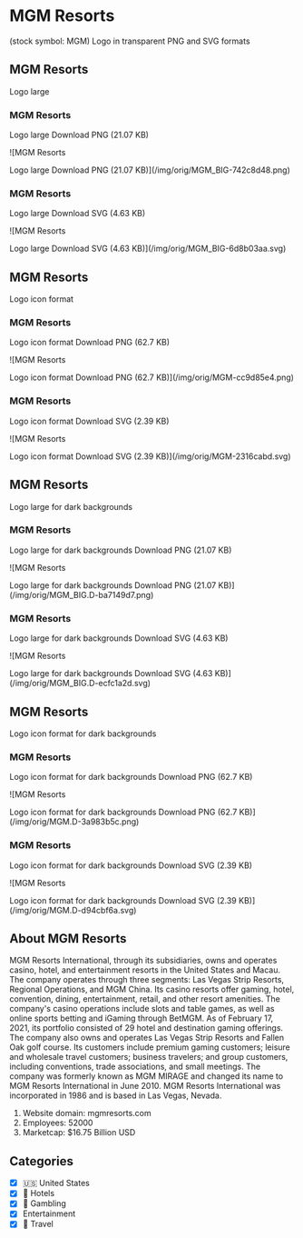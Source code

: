# MGM Resorts

 (stock symbol: MGM) Logo in transparent PNG and SVG formats

## MGM Resorts

 Logo large

### MGM Resorts

 Logo large Download PNG (21.07 KB)

![MGM Resorts

 Logo large Download PNG (21.07 KB)](/img/orig/MGM_BIG-742c8d48.png)

### MGM Resorts

 Logo large Download SVG (4.63 KB)

![MGM Resorts

 Logo large Download SVG (4.63 KB)](/img/orig/MGM_BIG-6d8b03aa.svg)

## MGM Resorts

 Logo icon format

### MGM Resorts

 Logo icon format Download PNG (62.7 KB)

![MGM Resorts

 Logo icon format Download PNG (62.7 KB)](/img/orig/MGM-cc9d85e4.png)

### MGM Resorts

 Logo icon format Download SVG (2.39 KB)

![MGM Resorts

 Logo icon format Download SVG (2.39 KB)](/img/orig/MGM-2316cabd.svg)

## MGM Resorts

 Logo large for dark backgrounds

### MGM Resorts

 Logo large for dark backgrounds Download PNG (21.07 KB)

![MGM Resorts

 Logo large for dark backgrounds Download PNG (21.07 KB)](/img/orig/MGM_BIG.D-ba7149d7.png)

### MGM Resorts

 Logo large for dark backgrounds Download SVG (4.63 KB)

![MGM Resorts

 Logo large for dark backgrounds Download SVG (4.63 KB)](/img/orig/MGM_BIG.D-ecfc1a2d.svg)

## MGM Resorts

 Logo icon format for dark backgrounds

### MGM Resorts

 Logo icon format for dark backgrounds Download PNG (62.7 KB)

![MGM Resorts

 Logo icon format for dark backgrounds Download PNG (62.7 KB)](/img/orig/MGM.D-3a983b5c.png)

### MGM Resorts

 Logo icon format for dark backgrounds Download SVG (2.39 KB)

![MGM Resorts

 Logo icon format for dark backgrounds Download SVG (2.39 KB)](/img/orig/MGM.D-d94cbf6a.svg)

## About MGM Resorts



MGM Resorts International, through its subsidiaries, owns and operates casino, hotel, and entertainment resorts in the United States and Macau. The company operates through three segments: Las Vegas Strip Resorts, Regional Operations, and MGM China. Its casino resorts offer gaming, hotel, convention, dining, entertainment, retail, and other resort amenities. The company's casino operations include slots and table games, as well as online sports betting and iGaming through BetMGM. As of February 17, 2021, its portfolio consisted of 29 hotel and destination gaming offerings. The company also owns and operates Las Vegas Strip Resorts and Fallen Oak golf course. Its customers include premium gaming customers; leisure and wholesale travel customers; business travelers; and group customers, including conventions, trade associations, and small meetings. The company was formerly known as MGM MIRAGE and changed its name to MGM Resorts International in June 2010. MGM Resorts International was incorporated in 1986 and is based in Las Vegas, Nevada.

1. Website domain: mgmresorts.com
2. Employees: 52000
3. Marketcap: $16.75 Billion USD


## Categories
- [x] 🇺🇸 United States
- [x] 🏨 Hotels
- [x] 🎰 Gambling
- [x] Entertainment
- [x] 🌴 Travel

